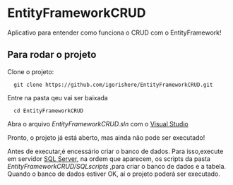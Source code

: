 # EntityFrameworkCRUD
Aplicativo para entender como funciona o CRUD com o EntityFramework!


##  Para rodar o projeto  ##
Clone o projeto:
```
  git clone https://github.com/igorishere/EntityFrameworkCRUD.git
```

Entre na pasta qeu vai ser baixada
```
  cd EntityFrameworkCRUD
```

Abra o arquivo *EntityFrameworkCRUD.sln* com o [Visual Studio](https://visualstudio.microsoft.com/pt-br/downloads/)

Pronto, o projeto já está aberto, mas ainda não pode ser executado!

Antes de executar,é encessário criar o banco de dados.
Para isso,execute em servidor [SQL Server](https://www.microsoft.com/pt-br/sql-server/sql-server-downloads), 
na ordem que aparecem, os scripts da pasta *EntityFrameworkCRUD/SQLscripts* ,para criar o banco de dados e a tabela.
Quando o banco de dados estiver OK, aí o projeto poderá ser executado.



  
